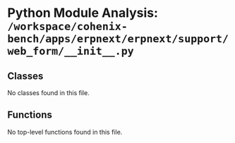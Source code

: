 # Python Module Analysis: `/workspace/cohenix-bench/apps/erpnext/erpnext/support/web_form/__init__.py`

## Classes

No classes found in this file.


## Functions

No top-level functions found in this file.
